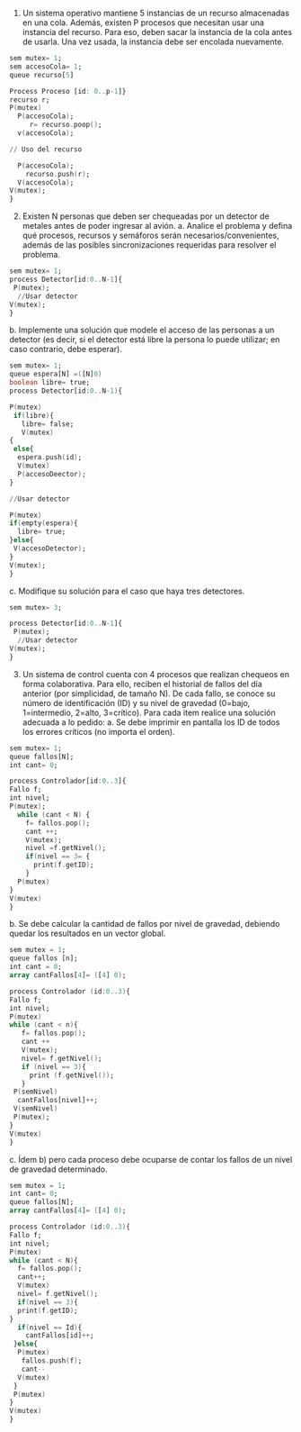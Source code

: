 1. Un sistema operativo mantiene 5 instancias de un recurso almacenadas en una cola.
Además, existen P procesos que necesitan usar una instancia del recurso. Para eso, deben
sacar la instancia de la cola antes de usarla. Una vez usada, la instancia debe ser encolada
nuevamente.
```ada
sem mutex= 1;
sem accesoCola= 1;
queue recurso[5]

Process Proceso [id: 0..p-1]}
recurso r;
P(mutex)
  P(accesoCola);
     r= recurso.poop();
  v(accesoCola);

// Uso del recurso

  P(accesoCola);
    recurso.push(r);
  V(accesoCola);
V(mutex);
}
```
2. Existen N personas que deben ser chequeadas por un detector de metales antes de poder
ingresar al avión.
a. Analice el problema y defina qué procesos, recursos y semáforos serán
necesarios/convenientes, además de las posibles sincronizaciones requeridas para
resolver el problema.
```ada
sem mutex= 1;
process Detector[id:0..N-1]{
 P(mutex);
  //Usar detector
V(mutex);
}
```
b. Implemente una solución que modele el acceso de las personas a un detector (es decir,
si el detector está libre la persona lo puede utilizar; en caso contrario, debe esperar).
```ada
sem mutex= 1;
queue espera[N] =([N]0)
boolean libre= true;
process Detector[id:0..N-1){

P(mutex)
 if(libre){
   libre= false;
   V(mutex)
{
 else{
  espera.push(id);
  V(mutex)
  P(accesoDeector);
}

//Usar detector

P(mutex)
if(empty(espera){
  libre= true;
}else{
 V(accesoDetector);
}
V(mutex); 
}
```

c. Modifique su solución para el caso que haya tres detectores.
```ada
sem mutex= 3;

process Detector[id:0..N-1]{
 P(mutex);
  //Usar detector
V(mutex);
}
```
3. Un sistema de control cuenta con 4 procesos que realizan chequeos en forma
colaborativa. Para ello, reciben el historial de fallos del día anterior (por simplicidad, de
tamaño N). De cada fallo, se conoce su número de identificación (ID) y su nivel de
gravedad (0=bajo, 1=intermedio, 2=alto, 3=crítico). Para cada item realice una solución
adecuada a lo pedido:
a. Se debe imprimir en pantalla los ID de todos los errores críticos (no importa el
orden).
```ada
sem mutex= 1;
queue fallos[N];
int cant= 0;

process Controlador[id:0..3]{
Fallo f;
int nivel;
P(mutex);
  while (cant < N) {
    f= fallos.pop();
    cant ++;
    V(mutex);
    nivel =f.getNivel();
    if(nivel == 3= {
      print(f.getID);
    }
  P(mutex)
}
V(mutex)
}
```
b. Se debe calcular la cantidad de fallos por nivel de gravedad, debiendo quedar los
resultados en un vector global.
```ada
sem mutex = 1;
queue fallos [n];
int cant = 0;
array cantFallos[4]= ([4] 0);

process Controlador (id:0..3){
Fallo f;
int nivel;
P(mutex)
while (cant < n){
   f= fallos.pop();
   cant ++
   V(mutex);
   nivel= f.getNivel();
   if (nivel == 3){
     print (f.getNivel());
   }
 P(semNivel)
  cantFallos[nivel]++;
 V(semNivel)
 P(mutex);
}
V(mutex)
}
```
c. Ídem b) pero cada proceso debe ocuparse de contar los fallos de un nivel de gravedad
determinado.
```ada
sem mutex = 1;
int cant= 0;
queue fallos[N];
array cantFallos[4]= ([4] 0);

process Controlador (id:0..3){
Fallo f;
int nivel;
P(mutex)
while (cant < N){
  f= fallos.pop();
  cant++;
  V(mutex)
  nivel= f.getNivel();
  if(nivel == 3){
  print(f.getID);
}
  if(nivel == Id){
    cantFallos[id]++;
 }else{
  P(mutex)
   fallos.push(f);
   cant--
  V(mutex)
 }
 P(mutex)
}
V(mutex)
}
```



